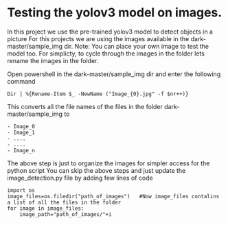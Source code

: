 # Testing the yolov3 model on images.

In this project we use the pre-trained yolov3 model to detect objects in a picture
For this projects we are using the images available in the dark-master/sample_img dir.
Note: You can place your own image to test the model too. 
For simplicty, to cycle through the images in the folder lets rename the images in the folder.

Open powershell in the dark-master/sample_img dir and enter the following command
```
Dir | %{Rename-Item $_ -NewName ("Image_{0}.jpg" -f $nr++)}
```

This converts all the file names of the files in the folder dark-master/sample_img to 
```
- Image_0
- Image_1 
- ....
- ....
- Image_n
```

The above step is just to organize the images for simpler access for the python script
You can skip the above steps and just update the image_detection.py file by adding few lines of code
```
import os
image_files=os.filedir("path_of_images")   #Now image_files contalins a list of all the files in the folder
for image in image_files:
    image_path="path_of_images/"+i
```

